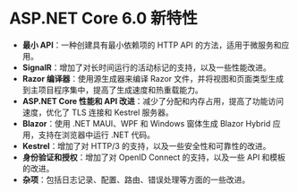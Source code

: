 # ASP.NET Core 6.0 新特性
 - **最小 API**：一种创建具有最小依赖项的 HTTP API 的方法，适用于微服务和应用。
 - **SignalR**：增加了对长时间运行的活动标记的支持，以及一些性能改进。
 - **Razor 编译器**：使用源生成器来编译 Razor 文件，并将视图和页面类型生成到主项目程序集中，提高了生成速度和热重载能力。
 - **ASP.NET Core 性能和 API 改进**：减少了分配和内存占用，提高了功能访问速度，优化了 TLS 连接和 Kestrel 服务器。
 - **Blazor**：使用 .NET MAUI、WPF 和 Windows 窗体生成 Blazor Hybrid 应用，支持在浏览器中运行 .NET 代码。
 - **Kestrel**：增加了对 HTTP/3 的支持，以及一些安全性和可靠性的改进。
 - **身份验证和授权**：增加了对 OpenID Connect 的支持，以及一些 API 和模板的改进。
 - **杂项**：包括日志记录、配置、路由、错误处理等方面的一些改进。